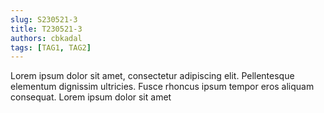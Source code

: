 ```yaml
---
slug: S230521-3
title: T230521-3
authors: cbkadal
tags: [TAG1, TAG2]
---
```


Lorem ipsum dolor sit amet, consectetur adipiscing elit. Pellentesque elementum dignissim ultricies. Fusce rhoncus ipsum tempor eros aliquam consequat. Lorem ipsum dolor sit amet

